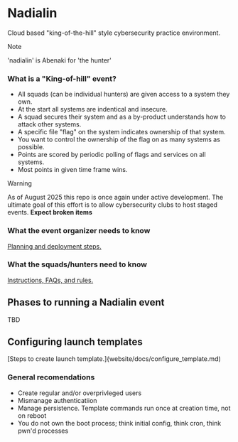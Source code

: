 # Nadialin

Cloud based "king-of-the-hill" style cybersecurity practice environment.  
> [!NOTE]
> 'nadialin' is Abenaki for 'the hunter'

### What is a "King-of-hill" event?
- All squads (can be individual hunters) are given access to a system they own.
- At the start all systems are indentical and insecure.
- A squad secures their system and as a by-product understands how to attack other systems.
- A specific file "flag" on the system indicates ownership of that system.
- You want to control the ownership of the flag on as many systems as possible.
- Points are scored by periodic polling of flags and services on all systems.
- Most points in given time frame wins.

> [!WARNING]
> As of August 2025 this repo is once again under active development.  The ultimate goal of this effort is to allow cybersecurity clubs to host staged events.
> __Expect broken items__ 

### What the event organizer needs to know
[Planning and deployment steps.](website/docs/admin_readme.md)
### What the squads/hunters need to know
[Instructions, FAQs, and rules.](website/docs/hunters_readme.md)
## Phases to running a Nadialin event
TBD
## Configuring launch templates
[Steps to create launch template.]{website/docs/configure_template.md)

### General recomendations
- Create regular and/or overprivleged users
- Mismanage authenticatiion
- Manage persistence. Template commands run once at creation time, not on reboot
- You do not own the boot process; think initial config, think cron, think pwn'd processes

